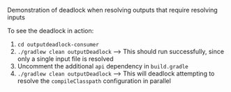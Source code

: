 Demonstration of deadlock when resolving outputs that require resolving inputs

To see the deadlock in action:
1. `cd outputdeadlock-consumer`
2. `./gradlew clean outputDeadlock` --> This should run successfully, since only a single input file is resolved
3. Uncomment the additional `api` dependency in `build.gradle`
4. `./gradlew clean outputDeadlock` --> This will deadlock attempting to resolve the `compileClasspath` configuration in parallel


